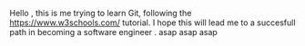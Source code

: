 Hello , this is me trying to learn Git, following the https://www.w3schools.com/ tutorial.
I hope this will lead me to a succesfull path in becoming a software engineer .
asap
asap asap
